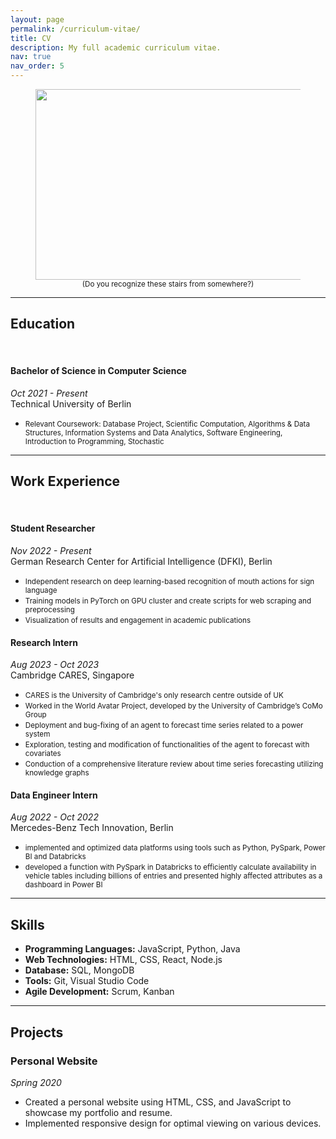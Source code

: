 ```yaml
---
layout: page
permalink: /curriculum-vitae/
title: CV
description: My full academic curriculum vitae.
nav: true
nav_order: 5
---
```



<p style="text-align:center;">
   <center>
   <figure>
      <img src="https://nphamdinh.github.io/assets/img/suga_shrine_stairs.jpg" alt="" class="centerImage" style="width:640px;height:305px;">
      <figcaption><small>(Do you recognize these stairs from somewhere?)</small></figcaption>
   </figure>
   </center>
</p>

<!---
<section>
	<p class="mt-4">
		Read a summary below or
		<ul>
		<li><b><span style="font-size: 12pt"><a href="https://nphamdinh.github.io/assets/pdf/CV_Pham_Dinh_Nam_2024.pdf" target="_blank">Download my CV</a></span></b></li>
		<li><b><span style="font-size: 12pt"><a href="https://nphamdinh.github.io/assets/pdf/CV_Pham_Dinh_Nam_2024.pdf" target="_blank">Download my Resume</a></span></b></li>
		</ul>
	</p>

</section>
-->

---

## Education

<br>

#### <b>Bachelor of Science in Computer Science</b>
*Oct 2021 - Present*<br>Technical University of Berlin
- <small>Relevant Coursework: Database Project, Scientific Computation, Algorithms & Data Structures, Information Systems and Data 
Analytics, Software Engineering, Introduction to Programming, Stochastic</small>

---


## Work Experience

<br>

#### <b>Student Researcher</b>
*Nov 2022 - Present*<br>German Research Center for Artificial Intelligence (DFKI), Berlin
-	<small>Independent research on deep learning-based recognition of mouth actions for sign language</small>
-	<small>Training models in PyTorch on GPU cluster and create scripts for web scraping and preprocessing</small>
-	<small>Visualization of results and engagement in academic publications</small>

#### <b>Research Intern</b>
*Aug 2023 - Oct 2023*<br>Cambridge CARES, Singapore
-  <small>CARES is the University of Cambridge's only research centre outside of UK</small>
-	<small>Worked in the World Avatar Project, developed by the University of Cambridge’s CoMo Group</small>
-	<small>Deployment and bug-fixing of an agent to forecast time series related to a power system</small>
-	<small>Exploration, testing and modification of functionalities of the agent to forecast with covariates</small>
-	<small>Conduction of a comprehensive literature review about time series forecasting utilizing knowledge graphs</small>

#### <b>Data Engineer Intern</b>
*Aug 2022 - Oct 2022*<br>Mercedes-Benz Tech Innovation, Berlin
-	<small>implemented and optimized data platforms using tools such as Python, PySpark, Power BI and Databricks</small>
-	<small>developed a function with PySpark in Databricks to efficiently calculate availability in vehicle tables including billions of entries and presented highly affected attributes as a dashboard in Power BI</small>

---

## Skills
- **Programming Languages:** JavaScript, Python, Java
- **Web Technologies:** HTML, CSS, React, Node.js
- **Database:** SQL, MongoDB
- **Tools:** Git, Visual Studio Code
- **Agile Development:** Scrum, Kanban

---

## Projects
### Personal Website
*Spring 2020*
- Created a personal website using HTML, CSS, and JavaScript to showcase my portfolio and resume.
- Implemented responsive design for optimal viewing on various devices.

<!---
<section class="mt-5 mb-2">
	<div class="row">
		<div class="col-sm">
			<a href="https://nphamdinh.github.io/assets/pdf/CV_Pham_Dinh_Nam_2024.pdf" target="_blank" class="btn btn-outline-primary btn-lg mr-5" role="button">Download CV</a>

			<a href="https://nphamdinh.github.io/assets/pdf/CV_Pham_Dinh_Nam_2024.pdf" target="_blank" class="btn btn-outline-primary btn-lg" role="button">Download Resume</a>
		</div>
	</div>
</section>
-->